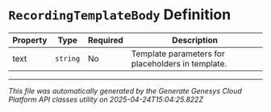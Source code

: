 # `RecordingTemplateBody` Definition

| Property | Type | Required | Description |
|----------|------|----------|-------------|
| text | `string` | No | Template parameters for placeholders in template. |

---

*This file was automatically generated by the Generate Genesys Cloud Platform API classes utility on 2025-04-24T15:04:25.822Z*